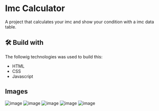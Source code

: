 # Imc Calculator

A project that calculates your imc and show your condition with a imc data table.

## 🛠️ Build with

The followig technologies was used to build this:

* HTML
* CSS
* Javascript

## Images
![image](https://github.com/user-attachments/assets/3d609acd-fe72-4e8a-883b-7130c066b4ba)
![image](https://github.com/user-attachments/assets/16a2a67a-1e44-4583-a33d-a08a9a652db3)
![image](https://github.com/user-attachments/assets/7fdca1e6-e7ca-4ca5-bb97-dc12e903aa9f)
![image](https://github.com/user-attachments/assets/043a10b1-99c3-4a77-bf11-8684b546fb85)
![image](https://github.com/user-attachments/assets/e8fb465d-8422-41d7-ab36-fafc8706067c)



